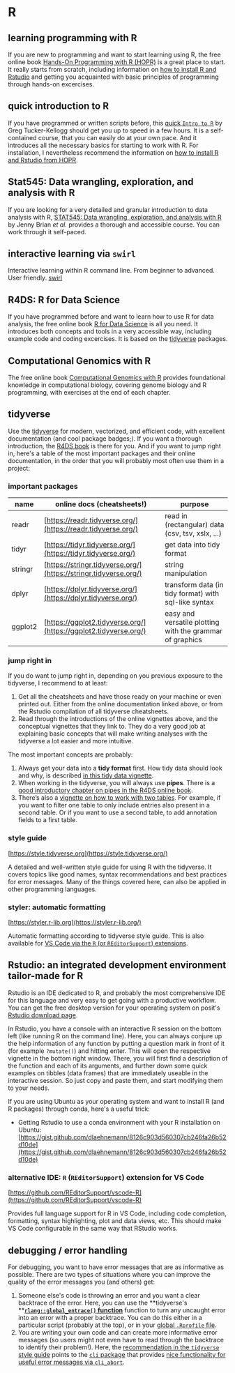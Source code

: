 # R

## learning programming with R

If you are new to programming and want to start learning using R, the free online book [Hands-On Programming with R (HOPR)](https://rstudio-education.github.io/hopr/) is a great place to start.
It really starts from scratch, including information on [how to install R and Rstudio](https://rstudio-education.github.io/hopr/starting.html) and getting you acquainted with basic principles of programming through hands-on excercises.

## quick introduction to R

If you have programmed or written scripts before, this [quick `Intro to R`](https://gtk-teaching.github.io/Intro-to-R/) by Greg Tucker-Kellogg should get you up to speed in a few hours.
It is a self-contained course, that you can easily do at your own pace.
And it introduces all the necessary basics for starting to work with R.
For installation, I nevertheless recommend the information on [how to install R and Rstudio from HOPR](https://rstudio-education.github.io/hopr/starting.html).

## Stat545: Data wrangling, exploration, and analysis with R

If you are looking for a very detailed and granular introduction to data analysis with R, [STAT545: Data wrangling, exploration, and analysis with R](https://stat545.com) by Jenny Brian *et al.* provides a thorough and accessible course.
You can work through it self-paced.

## interactive learning via `swirl` 
Interactive learning within R command line. From beginner to advanced. User friendly.
[swirl](https://swirlstats.com/)

## R4DS: R for Data Science

If you have programmed before and want to learn how to use R for data analysis, the free online book [R for Data Science](https://r4ds.hadley.nz/) is all you need.
It introduces both concepts and tools in a very accessible way, including example code and coding excercises.
It is based on the [tidyverse](#tidyverse) packages.

## Computational Genomics with R

The free online book [Computational Genomics with R](http://compgenomr.github.io/book/) provides foundational knowledge in computational biology, covering genome biology and R programming, with exercises at the end of each chapter.

## tidyverse

Use the [tidyverse](https://www.tidyverse.org/) for modern, vectorized, and efficient code, with excellent documentation (and cool package badges;).
If you want a thorough introduction, the [R4DS book](#r4ds-r-for-data-science) is there for you.
And if you want to jump right in, here's a table of the most important packages and their online documentation, in the order that you will probably most often use them in a project:

### important packages

| name    | online docs (cheatsheets!)                                     | purpose |
| ---     | ---                                                            | ---     |
| readr   | [https://readr.tidyverse.org/](https://readr.tidyverse.org/)   | read in (rectangular) data (csv, tsv, xslx, ...) |
| tidyr   | [https://tidyr.tidyverse.org/](https://tidyr.tidyverse.org/)   | get data into tidy format |
| stringr | [https://stringr.tidyverse.org/](https://stringr.tidyverse.org/) | string manipulation |
| dplyr   | [https://dplyr.tidyverse.org/](https://dplyr.tidyverse.org/)   | transform data (in tidy format) with sql-like syntax |
| ggplot2 | [https://ggplot2.tidyverse.org/](https://ggplot2.tidyverse.org/) | easy and versatile plotting with the grammar of graphics |

### jump right in

If you do want to jump right in, depending on you previous exposure to the tidyverse, I recommend to at least:

1. Get all the cheatsheets and have those ready on your machine or even printed out.
   Either from the online documentation linked above, or from the Rstudio compilation of all tidyverse cheatsheets.
2. Read through the introductions of the online vignettes above, and the conceptual vignettes that they link to.
   They do a very good job at explaining basic concepts that will make writing analyses with the tidyverse a lot easier and more intuitive.

The most important concepts are probably:

1. Always get your data into a **tidy format** first.
   How tidy data should look and why, is described [in this tidy data vignette](https://tidyr.tidyverse.org/articles/tidy-data.html).
2. When working in the tidyverse, you will always use **pipes**.
   There is a [good introductory chapter on pipes in the R4DS online book](https://r4ds.had.co.nz/pipes.html).
3. There’s also a [vignette on how to work with two tables](https://dplyr.tidyverse.org/articles/two-table.html).
   For example, if you want to filter one table to only include entries also present in a second table.
   Or if you want to use a second table, to add annotation fields to a first table.

### style guide

[https://style.tidyverse.org](https://style.tidyverse.org/)

A detailed and well-written style guide for using R with the tidyverse.
It covers topics like good names, syntax recommendations and best practices for error messages.
Many of the things covered here, can also be applied in other programming languages.

### styler: automatic formatting

[https://styler.r-lib.org](https://styler.r-lib.org/)

Automatic formatting according to tidyverse style guide.
This is also available for [VS Code via the `R` (or `REditorSupport`) extensions](#alternative-ide-r-reditorsupport-extension-for-vs-code).

## Rstudio: an integrated development environment tailor-made for R

Rstudio is an IDE dedicated to R, and probably the most comprehensive IDE for this language and very easy to get going with a productive workflow.
You can get the free desktop version for your operating system on posit's [Rstudio download page](https://posit.co/download/rstudio-desktop/#download).

In Rstudio, you have a console with an interactive R session on the bottom left (like running R on the command line).
Here, you can always conjure up the help information of any function by putting a question mark in front of it (for example `?mutate()`) and hitting enter.
This will open the respective vignette in the bottom right window.
There, you will first find a description of the function and each of its arguments, and further down some quick examples on tibbles (data frames) that are immediately useable in the interactive session.
So just copy and paste them, and start modifying them to your needs.

If you are using Ubuntu as your operating system and want to install R (and R packages) through conda, here's a useful trick:
- Getting Rstudio to use a conda environment with your R installation on Ubuntu: [https://gist.github.com/dlaehnemann/8126c903d560307cb246fa26b52d10de](https://gist.github.com/dlaehnemann/8126c903d560307cb246fa26b52d10de)

### alternative IDE: `R` (`REditorSupport`) extension for VS Code

[https://github.com/REditorSupport/vscode-R](https://github.com/REditorSupport/vscode-R)

Provides full language support for R in VS Code, including code completion, formatting, syntax highlighting, plot and data views, etc. This should make VS Code configurable in the same way that RStudio works.

## debugging / error handling

For debugging, you want to have error messages that are as informative as possible.
There are two types of situations where you can improve the quality of the error messages you (and others) get:

1. Someone else's code is throwing an error and you want a clear backtrace of the error.
   Here, you can use the **tidyverse's **[**`rlang::global_entrace()` function**](https://rlang.r-lib.org/reference/global_entrace.html) function to turn any uncaught error into an error with a proper backtrace.
   You can do this either in a particular script (probably at the top), or in your [global `.Rprofile` file](https://support.posit.co/hc/en-us/articles/360047157094-Managing-R-with-Rprofile-Renviron-Rprofile-site-Renviron-site-rsession-conf-and-repos-conf).
3. You are writing your own code and can create more informative error messages (so users might not even have to read through the backtrace to identify their problem!).
   Here, the [recommendation in the `tidyverse` style guide](https://style.tidyverse.org/error-messages.html#error-messages) points to the [`cli` package](https://cli.r-lib.org/index.html) that provides [nice functionality for useful error messages via `cli_abort`](https://cli.r-lib.org/reference/cli_abort.html).



